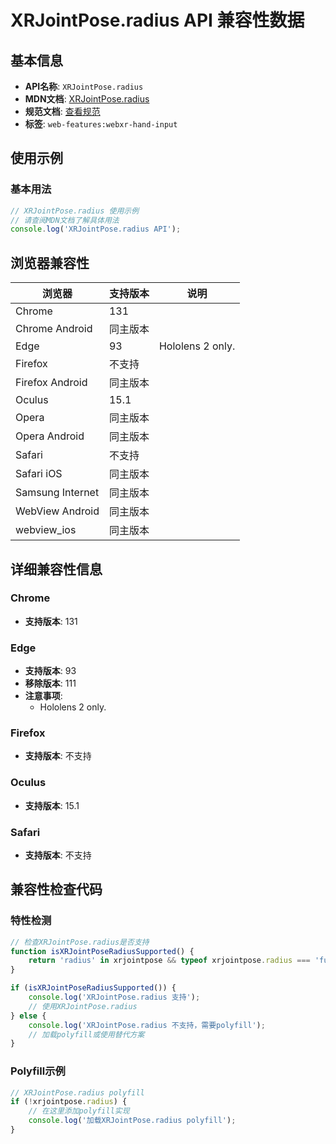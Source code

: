 # XRJointPose.radius API 兼容性数据

## 基本信息

- **API名称**: `XRJointPose.radius`
- **MDN文档**: [XRJointPose.radius](https://developer.mozilla.org/docs/Web/API/XRJointPose/radius)
- **规范文档**: [查看规范](https://immersive-web.github.io/webxr-hand-input/#dom-xrjointpose-radius)
- **标签**: `web-features:webxr-hand-input`

## 使用示例

### 基本用法

```javascript
// XRJointPose.radius 使用示例
// 请查阅MDN文档了解具体用法
console.log('XRJointPose.radius API');
```

## 浏览器兼容性

| 浏览器 | 支持版本 | 说明 |
|--------|----------|------|
| Chrome | 131 |  |
| Chrome Android | 同主版本 |  |
| Edge | 93 | Hololens 2 only. |
| Firefox | 不支持 |  |
| Firefox Android | 同主版本 |  |
| Oculus | 15.1 |  |
| Opera | 同主版本 |  |
| Opera Android | 同主版本 |  |
| Safari | 不支持 |  |
| Safari iOS | 同主版本 |  |
| Samsung Internet | 同主版本 |  |
| WebView Android | 同主版本 |  |
| webview_ios | 同主版本 |  |

## 详细兼容性信息

### Chrome

- **支持版本**: 131

### Edge

- **支持版本**: 93
- **移除版本**: 111
- **注意事项**:
  - Hololens 2 only.

### Firefox

- **支持版本**: 不支持

### Oculus

- **支持版本**: 15.1

### Safari

- **支持版本**: 不支持

## 兼容性检查代码

### 特性检测

```javascript
// 检查XRJointPose.radius是否支持
function isXRJointPoseRadiusSupported() {
    return 'radius' in xrjointpose && typeof xrjointpose.radius === 'function';
}

if (isXRJointPoseRadiusSupported()) {
    console.log('XRJointPose.radius 支持');
    // 使用XRJointPose.radius
} else {
    console.log('XRJointPose.radius 不支持，需要polyfill');
    // 加载polyfill或使用替代方案
}
```

### Polyfill示例

```javascript
// XRJointPose.radius polyfill
if (!xrjointpose.radius) {
    // 在这里添加polyfill实现
    console.log('加载XRJointPose.radius polyfill');
}
```

